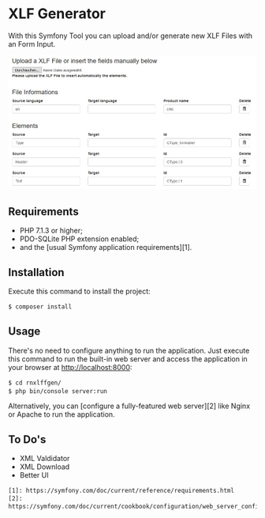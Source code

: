 XLF Generator
========================

With this Symfony Tool you can upload and/or generate new XLF Files with an Form Input.

![Screenshot of the XLF Generator Tool](assets/img/xlfgenerator.jpg "Screenshot of the XLF Generator Tool")

Requirements
------------

  * PHP 7.1.3 or higher;
  * PDO-SQLite PHP extension enabled;
  * and the [usual Symfony application requirements][1].

Installation
------------

Execute this command to install the project:

```bash
$ composer install
```

Usage
-----

There's no need to configure anything to run the application. Just execute this
command to run the built-in web server and access the application in your
browser at <http://localhost:8000>:

```bash
$ cd rnxlffgen/
$ php bin/console server:run
```

Alternatively, you can [configure a fully-featured web server][2] like Nginx
or Apache to run the application.

To Do's
-----

  * XML Valdidator
  * XML Download
  * Better UI

```
[1]: https://symfony.com/doc/current/reference/requirements.html
[2]: https://symfony.com/doc/current/cookbook/configuration/web_server_configuration.html

